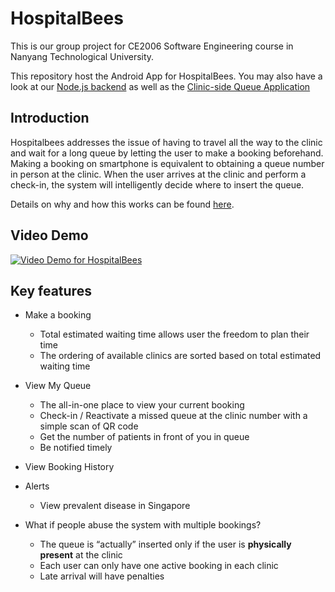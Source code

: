 # HospitalBees
This is our group project for CE2006 Software Engineering course in Nanyang Technological University.

This repository host the Android App for HospitalBees. You may also have a look at our [Node.js backend](https://github.com/zhangks98/hospitalbee-node) as well as the [Clinic-side Queue Application](https://github.com/zhangks98/hospitalbees-qdemo)

## Introduction

Hospitalbees addresses the issue of having to travel all the way to the clinic and wait for a long queue by letting the user to make a booking beforehand. Making a booking on smartphone is equivalent to obtaining a queue number in person at the clinic. When the user arrives at the clinic and perform a check-in, the system will intelligently decide where to insert the queue.

Details on why and how this works can be found [here](https://github.com/zhangks98/hospitalbees-qdemo/wiki/Why-HospitalBees-works).

## Video Demo
[![Video Demo for HospitalBees](https://imgur.com/SwwnGoq)](https://www.youtube.com/watch?v=n9psR2TgTWo)

## Key features

* Make a booking
  * Total estimated waiting time allows user the freedom to plan their time
  * The ordering of available clinics are sorted based on total estimated waiting time
* View My Queue
  * The all-in-one place to view your current booking
  * Check-in / Reactivate a missed queue at the clinic number with a simple scan of QR code
  * Get the number of patients in front of you in queue
  * Be notified timely
* View Booking History
* Alerts
  * View prevalent disease in Singapore

* What if people abuse the system with multiple bookings?
  * The queue is “actually” inserted only if the user is **physically present** at the clinic
  * Each user can only have one active booking in each clinic
  * Late arrival will have penalties
